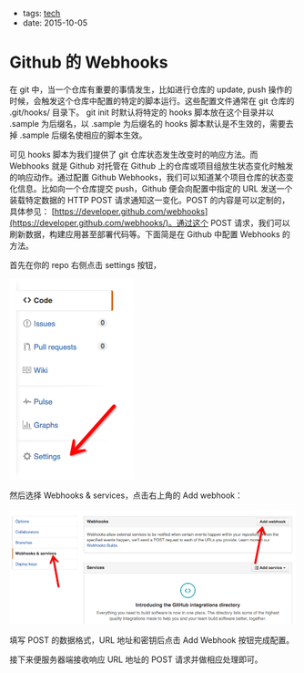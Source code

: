 - tags: [tech](/tags.md#tech)
- date: 2015-10-05

# Github 的 Webhooks

在 git 中，当一个仓库有重要的事情发生，比如进行仓库的 update, push 操作的时候，会触发这个仓库中配置的特定的脚本运行。这些配置文件通常在 git 仓库的 .git/hooks/ 目录下。 git init 时默认将特定的 hooks 脚本放在这个目录并以 .sample 为后缀名，以 .sample 为后缀名的 hooks 脚本默认是不生效的，需要去掉 .sample 后缀名使相应的脚本生效。

可见 hooks 脚本为我们提供了 git 仓库状态发生改变时的响应方法。而 Webhooks 就是 Github 对托管在 Github 上的仓库或项目组放生状态变化时触发的响应动作。通过配置 Github Webhooks，我们可以知道某个项目仓库的状态变化信息。比如向一个仓库提交 push，Github 便会向配置中指定的 URL 发送一个装载特定数据的 HTTP POST 请求通知这一变化。POST 的内容是可以定制的，具体参见： [https://developer.github.com/webhooks](https://developer.github.com/webhooks/)。通过这个 POST 请求，我们可以刷新数据，构建应用甚至部署代码等。下面简是在 Github 中配置 Webhooks 的方法。

首先在你的 repo 右侧点击 settings 按钮，

![2015 10 05 Github 的 Webhooks [tech] d1c26eec80a34035b2365ed2eeee4567/2015-10-05-1.png](/images/2015-10-05-1.png)

然后选择 Webhooks & services，点击右上角的 Add webhook：

![2015 10 05 Github 的 Webhooks [tech] d1c26eec80a34035b2365ed2eeee4567/2015-10-05-2.png](/images/2015-10-05-2.png)

填写 POST 的数据格式，URL 地址和密钥后点击 Add Webhook 按钮完成配置。

接下来便服务器端接收响应 URL 地址的 POST 请求并做相应处理即可。